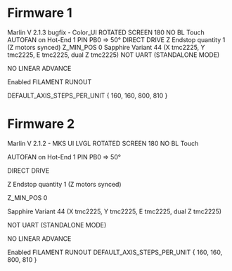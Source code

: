 # Firmware 1

Marlin V 2.1.3 bugfix - Color_UI
ROTATED SCREEN 180
NO BL Touch
AUTOFAN on Hot-End 1 PIN PB0 => 50°
DIRECT DRIVE
Z Endstop quantity 1 (Z motors synced)
Z_MIN_POS 0
Sapphire Variant 44 (X tmc2225, Y tmc2225, E tmc2225, dual 	Z tmc2225)
NOT UART (STANDALONE MODE)

NO LINEAR ADVANCE

Enabled FILAMENT RUNOUT

DEFAULT_AXIS_STEPS_PER_UNIT   { 160, 160, 800, 810 }


# Firmware 2

Marlin V 2.1.2 - MKS UI LVGL
ROTATED SCREEN 180
NO BL Touch

AUTOFAN on Hot-End 1 PIN PB0 => 50°

DIRECT DRIVE

Z Endstop quantity 1 (Z motors synced)

Z_MIN_POS 0

Sapphire Variant 44 (X tmc2225, Y tmc2225, E tmc2225, dual 	Z tmc2225)

NOT UART (STANDALONE MODE)

NO LINEAR ADVANCE

Enabled FILAMENT RUNOUT
DEFAULT_AXIS_STEPS_PER_UNIT   { 160, 160, 800, 810 }
